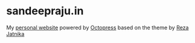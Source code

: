 # sandeepraju.in

My [personal website](http://sandeepraju.in) powered by [Octopress](http://octopress.org) based on the theme by [Reza Jatnika](https://github.com/rezajatnika)
